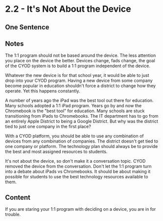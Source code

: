 # 2.2 - It's Not About the Device

## One Sentence

## Notes
The 1:1 program should not be based around the device. The less attention you place on the device the better. Devices change, fads change, the goal of the CYOD system is to build a 1:1 program independent of the device.

Whatever the new device is for that school year, it would be able to just drop into your CYOD program. Having a new device from some company become popular in education shouldn't force a district to change how they operate. Yet this happens constantly.

A number of years ago the iPad was the best tool out there for education. Many schools adopted a 1:1 iPad program. Years go by and now the Chromebook is the "best tool" for education. Many schools are stuck transitioning from iPads to Chromebooks. The IT department has to go from an entirely Apple District to being a Google District. But why was the district tied to just one company in the first place?

With a CYOD platform, you should be able to use any combination of devices from any combination of companies. The district doesn't get tied to one company or platform. The technology plan should always be to provide the best and most assigned resources to students.

It's not about the device, so don't make it a conversation topic. CYOD removed the device from the conversation. Don't let the 1:1 program turn into a debate about iPads vs Chromebooks. It should be about making it possible for students to use the best technology resources available to them.

## Content
If you are staring your 1:1 program with deciding on a device, you are in for trouble. 
